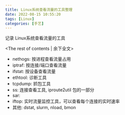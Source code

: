 ```yaml
---
title: Linux系统查看流量的工具整理
date: 2022-08-15 10:55:20
tags: [Linux]
categories: [手艺]
---
```

记录 Linux系统查看流量的工具
<!-- more -->
<The rest of contents | 余下全文>

- nethogs: 按进程查看流量占用
- iptraf: 按连接/端口查看流量
- ifstat: 按设备查看流量
- ethtool: 诊断工具
- tcpdump: 抓包工具
- ss: 连接查看工具, iproute2util 包的一部分
- sar: 
- iftop: 实时流量监控工具，可以查看每个连接的实时速率
- 其他: dstat, slurm, nload, bmon
